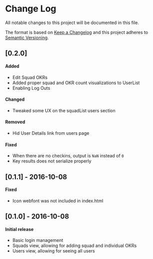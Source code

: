# Change Log
All notable changes to this project will be documented in this file.

The format is based on [Keep a Changelog](http://keepachangelog.com/) 
and this project adheres to [Semantic Versioning](http://semver.org/).

## [0.2.0]
#### Added 
- Edit Squad OKRs
- Added proper squad and OKR count visualizations to UserList
- Enabling Log Outs

#### Changed
- Tweaked some UX on the squadList users section

#### Removed
- Hid User Details link from users page

#### Fixed
- When there are no checkins, output is `NaN` instead of `0`
- Key results does not serialize properly

## [0.1.1] - 2016-10-08
#### Fixed
- Icon webfont was not included in index.html

## [0.1.0] - 2016-10-08
#### Initial release
- Basic login management
- Squads view, allowing for adding squad and individual OKRs
- Users view, allowing for seeing all users
